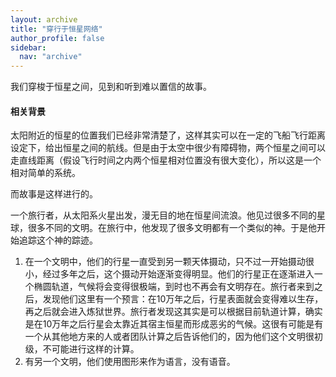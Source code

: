 ```yaml
---
layout: archive
title: "穿行于恒星网络"
author_profile: false
sidebar:
  nav: "archive"
---
```


我们穿梭于恒星之间，见到和听到难以置信的故事。

<div class="notes--extra" markdown="1">

#### 相关背景

太阳附近的恒星的位置我们已经非常清楚了，这样其实可以在一定的飞船飞行距离设定下，给出恒星之间的航线。但是由于太空中很少有障碍物，两个恒星之间可以走直线距离（假设飞行时间之内两个恒星相对位置没有很大变化），所以这是一个相对简单的系统。

</div>

而故事是这样进行的。

一个旅行者，从太阳系火星出发，漫无目的地在恒星间流浪。他见过很多不同的星球，很多不同的文明。在旅行中，他发现了很多文明都有一个类似的神。于是他开始追踪这个神的踪迹。

1. 在一个文明中，他们的行星一直受到另一颗天体摄动，只不过一开始摄动很小，经过多年之后，这个摄动开始逐渐变得明显。他们的行星正在逐渐进入一个椭圆轨道，气候将会变得很极端，到时也不再会有文明存在。旅行者来到之后，发现他们这里有一个预言：在10万年之后，行星表面就会变得难以生存，再之后就会进入炼狱世界。旅行者发现这其实是可以根据目前轨道计算，确实是在10万年之后行星会太靠近其宿主恒星而形成恶劣的气候。这很有可能是有一个从其他地方来的人或者团队计算之后告诉他们的，因为他们这个文明很初级，不可能进行这样的计算。
2. 有另一个文明，他们使用图形来作为语言，没有语音。
